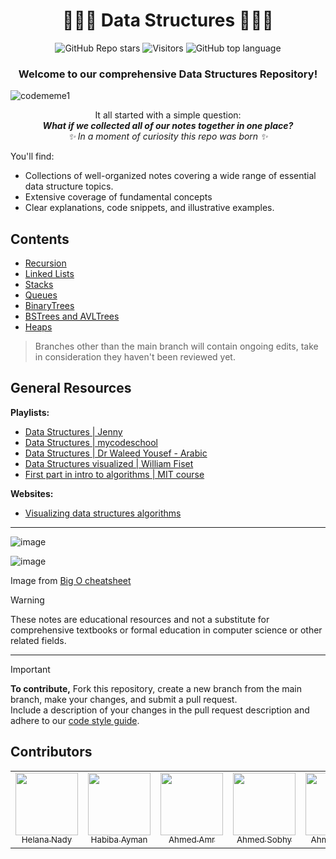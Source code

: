 <div align = "center" >
    
# 👩🏽‍💻 Data Structures 👨🏽‍💻
![GitHub Repo stars](https://img.shields.io/github/stars/HelanaNady/DataStructures?style=flat?labelColor=#697689)
![Visitors](https://api.visitorbadge.io/api/visitors?path=https%3A%2F%2Fgithub.com%2FHelanaNady%2FDataStructures&countColor=%23007ec6&style=flat)
![GitHub top language](https://img.shields.io/github/languages/top/HelanaNady/DataStructures?style=flat)
</div>

<div align = "center" >
	
  ### Welcome to our comprehensive Data Structures Repository!
</div>

![codememe1](https://github.com/HelanaNady/DataStructure/assets/137416623/1b41fe83-1817-479d-a26f-752f6b6556fc)

<div align = "center">

It all started with a simple question: <br/>
_**What if we collected all of our notes together in one place?**_ <br/>
_✨ In a moment of curiosity this repo was born ✨_ 
</div>

You'll find:
- Collections of well-organized notes covering a wide range of essential data structure topics. 
- Extensive coverage of fundamental concepts
- Clear explanations, code snippets, and illustrative examples.

## **Contents** 
- [Recursion](Recursion.md) 
- [Linked Lists](https://github.com/HelanaNady/DataStructure/blob/main/LinkedList.md)
- [Stacks](https://github.com/HelanaNady/DataStructure/blob/main/Stacks.md)
- [Queues](https://github.com/HelanaNady/DataStructure/blob/main/Queues.md)
- [BinaryTrees](https://github.com/HelanaNady/DataStructure/blob/main/BinaryTrees.md)
- [BSTrees and AVLTrees](https://github.com/HelanaNady/DataStructure/blob/main/ValueOrientedTrees.md)
- [Heaps](https://github.com/HelanaNady/DataStructure/blob/main/Heaps.md)

> Branches other than the main branch will contain ongoing edits, take in consideration they haven't been reviewed yet.

## General Resources 
**Playlists:**
- [Data Structures | Jenny](https://www.youtube.com/watch?v=AT14lCXuMKI&list=PLdo5W4Nhv31bbKJzrsKfMpo_grxuLl8LU)
- [Data Structures | mycodeschool](https://www.youtube.com/playlist?list=PL2_aWCzGMAwI3W_JlcBbtYTwiQSsOTa6P)
- [Data Structures | Dr Waleed Yousef - Arabic](https://www.youtube.com/watch?v=cGgzFPRLl4o&list=PLoK2Lr1miEm-5zCzKE8siQezj9rvQlnca)
- [Data Structures visualized | William Fiset](https://www.youtube.com/watch?v=Qmt0QwzEmh0&list=PLDV1Zeh2NRsB6SWUrDFW2RmDotAfPbeHu)
- [First part in intro to algorithms | MIT course](https://www.youtube.com/watch?v=ZA-tUyM_y7s&list=PLUl4u3cNGP63EdVPNLG3ToM6LaEUuStEY) 

**Websites:**
- [Visualizing data structures algorithms](https://visualgo.net/en)
  
---
![image](https://github.com/HelanaNady/DataStructure/assets/84867341/23bfef84-5e68-4e0f-89df-cb720a5ce4fa)

![image](https://github.com/HelanaNady/DataStructure/assets/84867341/d1f5b454-8d14-4e5a-a679-99c94c7aa3a6)

Image from [Big O cheatsheet](https://www.bigocheatsheet.com/)

> [!warning]
> These notes are educational resources and not a substitute for comprehensive textbooks or formal education in computer science or other related fields.

---

> [!IMPORTANT] 
> **To contribute,** Fork this repository, create a new branch from the main branch, make your changes, and submit a pull request. <br/>
> Include a description of your changes in the pull request description and adhere to our [code style guide](https://github.com/HelanaNady/DataStructures/blob/main/styleGuideline.md).

## Contributors  

<table>
<tr>
  <td align = "center"> 
	<a href = "https://github.com/HelanaNady">
	  <img src = "https://github.com/HelanaNady.png" width = 100>
	  <br />
	  <sub> Helana Nady</sub>
	</a>
  </td>
  <td align = "center"> 
	<a href = "https://github.com/habibayman">
	  <img src = "https://github.com/habibayman.png" width = 100>
	  <br />
	  <sub> Habiba Ayman </sub>
	</a>
  </td>
  <td align = "center"> 
	<a href = "https://github.com/AhmedAmrNabil">
	  <img src = "https://github.com/AhmedAmrNabil.png" width = 100>
	  <br />
	  <sub> Ahmed Amr </sub>
	</a>
  </td>
  <td align = "center"> 
	<a href = "https://github.com/AhmedSobhy01">
	  <img src = "https://github.com/AhmedSobhy01.png" width = 100>
	  <br />
	  <sub> Ahmed Sobhy </sub>
	</a>
  </td>
    <td align = "center"> 
	<a href = "https://github.com/ahmedfathy0-0">
	  <img src = "https://github.com/ahmedfathy0-0.png" width = 100>
	  <br />
	  <sub> Ahmed Fathy </sub>
	</a>
  </td>
	
</tr>
</table>


